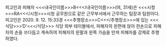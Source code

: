 피고인과 피해자 <<<내국인이름>>>B<<</내국인이름>>>(여, 31세)은 <<<시청>>>RA<<</시청>>>시청 공무원으로 같은 근무부서에서 근무하는 팀장과 팀원이다.
피고인은 2020. 9. 12. 15:33경 <<<추행장소>>>C<<</추행장소>>>에 있는 <<<식당>>>‘D'<<</식당>>> 식당 외부 테이블에서, 피해자의 왼편에 앉아 한손으로 피해자의 손을 쓰다듬고 계속하여 피해자의 왼팔과 왼쪽 가슴을 만져 피해자를 강제로 추행하였다.